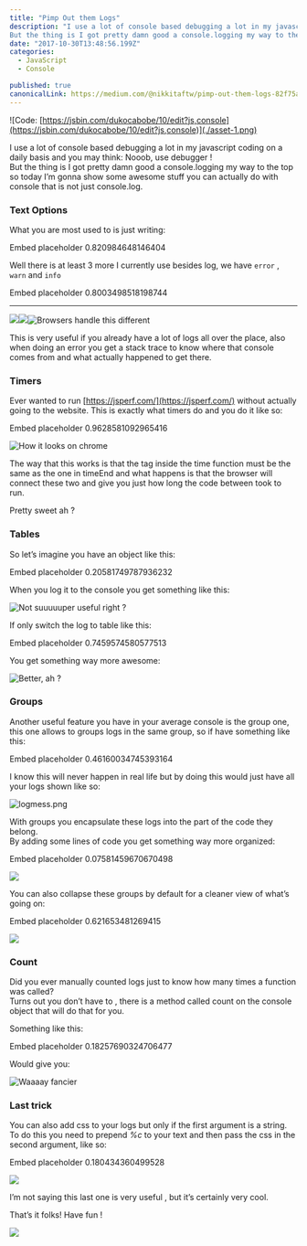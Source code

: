 ```yaml
---
title: "Pimp Out them Logs"
description: "I use a lot of console based debugging a lot in my javascript coding on a daily basis and you may think: Nooob, use debugger !
But the thing is I got pretty damn good a console.logging my way to the…"
date: "2017-10-30T13:48:56.199Z"
categories: 
  - JavaScript
  - Console

published: true
canonicalLink: https://medium.com/@nikkitaftw/pimp-out-them-logs-82f75adfc5f
---
```


![Code: [https://jsbin.com/dukocabobe/10/edit?js,console](https://jsbin.com/dukocabobe/10/edit?js,console)](./asset-1.png)

I use a lot of console based debugging a lot in my javascript coding on a daily basis and you may think: Nooob, use debugger !  
But the thing is I got pretty damn good a console.logging my way to the top so today I’m gonna show some awesome stuff you can actually do with console that is not just console.log.

### Text Options

What you are most used to is just writing:

Embed placeholder 0.820984648146404

Well there is at least 3 more I currently use besides log, we have `error` , `warn` and `info`

Embed placeholder 0.8003498518198744

---

![](./asset-2.png)![](./asset-3.png)![Browsers handle this different](./asset-4.png)

This is very useful if you already have a lot of logs all over the place, also when doing an error you get a stack trace to know where that console comes from and what actually happened to get there.

### Timers

Ever wanted to run [https://jsperf.com/](https://jsperf.com/) without actually going to the website. This is exactly what timers do and you do it like so:

Embed placeholder 0.9628581092965416

![How it looks on chrome](./asset-5.png)

The way that this works is that the tag inside the time function must be the same as the one in timeEnd and what happens is that the browser will connect these two and give you just how long the code between took to run.

Pretty sweet ah ?

### Tables

So let’s imagine you have an object like this:

Embed placeholder 0.20581749787936232

When you log it to the console you get something like this:

![Not suuuuuper useful right ?](./asset-6.png)

If only switch the log to table like this:

Embed placeholder 0.7459574580577513

You get something way more awesome:

![Better, ah ?](./asset-7.png)

### Groups

Another useful feature you have in your average console is the group one, this one allows to groups logs in the same group, so if have something like this:

Embed placeholder 0.46160034745393164

I know this will never happen in real life but by doing this would just have all your logs shown like so:

![logmess.png](./asset-8.png)

With groups you encapsulate these logs into the part of the code they belong.  
By adding some lines of code you get something way more organized:

Embed placeholder 0.07581459670670498

![](./asset-9.png)

You can also collapse these groups by default for a cleaner view of what’s going on:

Embed placeholder 0.621653481269415

![](./asset-10.png)

### Count

Did you ever manually counted logs just to know how many times a function was called?  
Turns out you don’t have to , there is a method called count on the console object that will do that for you.

Something like this:

Embed placeholder 0.18257690324706477

Would give you:

![Waaaay fancier](./asset-11.png)

### Last trick

You can also add css to your logs but only if the first argument is a string. To do this you need to prepend _%c_ to your text and then pass the css in the second argument, like so:

Embed placeholder 0.180434360499528

![](./asset-12.png)

I’m not saying this last one is very useful , but it’s certainly very cool.

That’s it folks! Have fun !

![](./asset-13.gif)
